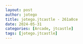 ```yaml
---
layout: post
author: jotego
title: jotego.jtcastle - 261a0ce
date: 2024-05-31
categories: [Arcade, jtcastle]
tags: [jotego.jtcastle]
---
```


